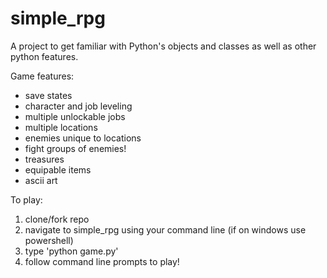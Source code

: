 # simple_rpg
A project to get familiar with Python's objects and classes as well as other python features.

Game features:
 - save states
 - character and job leveling
 - multiple unlockable jobs
 - multiple locations
 - enemies unique to locations
 - fight groups of enemies!
 - treasures
 - equipable items
 - ascii art

To play:
1. clone/fork repo
2. navigate to simple_rpg using your command line (if on windows use powershell)
3. type 'python game.py'
4. follow command line prompts to play!
